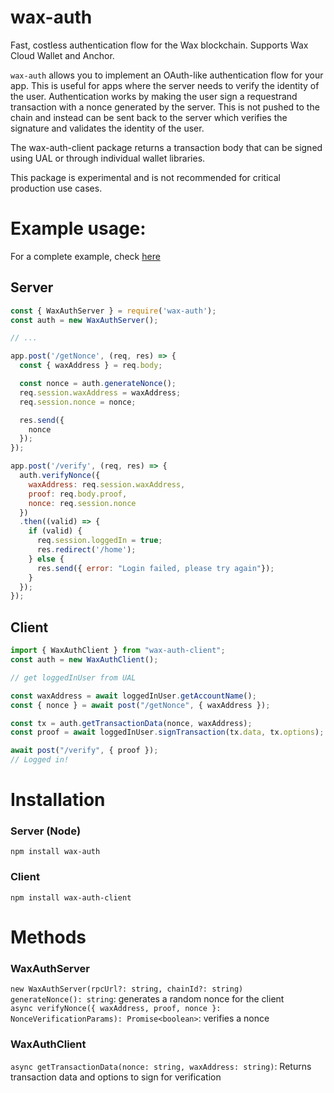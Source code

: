 # wax-auth
Fast, costless authentication flow for the Wax blockchain. Supports Wax Cloud Wallet and Anchor.

`wax-auth` allows you to implement an OAuth-like authentication flow for your app. This is useful for apps where the server needs to verify the identity of the user. Authentication works by making the user sign a requestrand transaction with a nonce generated by the server. This is not pushed to the chain and instead can be sent back to the server which verifies the signature and validates the identity of the user.  

The wax-auth-client package returns a transaction body that can be signed using UAL or through individual wallet libraries.

This package is experimental and is not recommended for critical production use cases.

# Example usage:  
For a complete example, check [here](https://github.com/udbhav-s/wax-auth/tree/main/demo)  

## Server  
```js
const { WaxAuthServer } = require('wax-auth');
const auth = new WaxAuthServer();

// ...

app.post('/getNonce', (req, res) => {
  const { waxAddress } = req.body;

  const nonce = auth.generateNonce();
  req.session.waxAddress = waxAddress;
  req.session.nonce = nonce;

  res.send({
    nonce
  });
});

app.post('/verify', (req, res) => {
  auth.verifyNonce({
    waxAddress: req.session.waxAddress,
    proof: req.body.proof,
    nonce: req.session.nonce
  })
  .then((valid) => {
    if (valid) {
      req.session.loggedIn = true;
      res.redirect('/home');
    } else {
      res.send({ error: "Login failed, please try again"});
    }
  });
});
```

## Client
```js
import { WaxAuthClient } from "wax-auth-client";
const auth = new WaxAuthClient();

// get loggedInUser from UAL

const waxAddress = await loggedInUser.getAccountName();
const { nonce } = await post("/getNonce", { waxAddress });

const tx = auth.getTransactionData(nonce, waxAddress);
const proof = await loggedInUser.signTransaction(tx.data, tx.options);

await post("/verify", { proof });
// Logged in!
```

# Installation

### Server (Node)
`npm install wax-auth`  
### Client
`npm install wax-auth-client`  

# Methods
### WaxAuthServer
`new WaxAuthServer(rpcUrl?: string, chainId?: string)`  
`generateNonce(): string`: generates a random nonce for the client  
`async verifyNonce({ waxAddress, proof, nonce }: NonceVerificationParams): Promise<boolean>`: verifies a nonce  

### WaxAuthClient
`async getTransactionData(nonce: string, waxAddress: string)`: Returns transaction data and options to sign for verification

